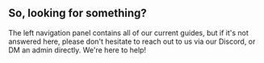 ## So, looking for something?
The left navigation panel contains all of our current guides, but if it's not answered here, please don't hesitate to reach out to us via our Discord, or DM an admin directly. We're here to help!